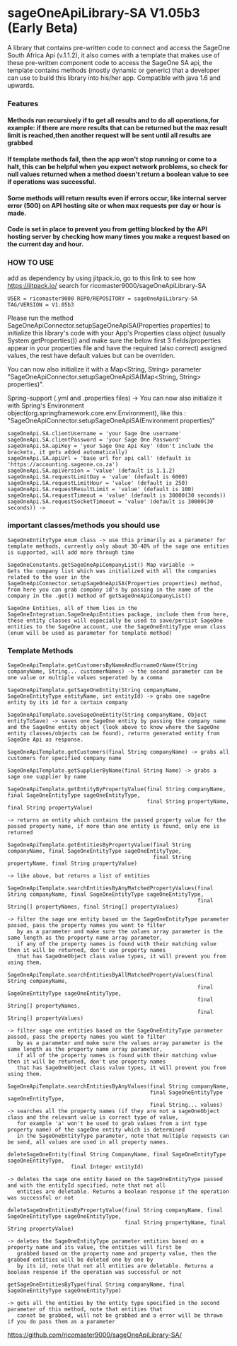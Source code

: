 # sageOneApiLibrary-SA V1.05b3 (Early Beta)
A library that contains pre-written code to connect and access the SageOne South Africa Api (v.1.1.2), it also comes with a template that makes use of these pre-written component code to access the SageOne SA api, the template contains methods (mostly dynamic or generic) that a developer can use to build this library into his/her app. Compatible with java 1.6 and upwards.

### Features
#### Methods run recursively if to get all results and to do all operations,for example: if there are more results that can be returned but the max result limit is reached,then another request will be sent until all results are grabbed

#### If template methods fail, then the app won't stop running or come to a halt, this can be helpful when you expect network problems, so check for null values returned when a method doesn't return a boolean value to see if operations was successful.

#### Some methods will return results even if errors occur, like internal server error (500) on API hosting site or when max requests per day or hour is made.

#### Code is set in place to prevent you from getting blocked by the API hosting server by checking how many times you make a request based on the current day and hour.

### HOW TO USE

add as dependency by using jitpack.io, go to this link to see how https://jitpack.io/
search for ricomaster9000/sageOneApiLibrary-SA

``
USER = ricomaster9000
REPO/REPOSITORY = sageOneApiLibrary-SA
TAG/VERSION = V1.05b3
``

Please run the method SageOneApiConnector.setupSageOneApiSA(Properties properties) to initialize this library's code with your App's Properties class object (usually System.getProperties()) and make sure the below first 3 fields/properties appear in your properties file and have the required (also correct) assigned values, the rest have default values but can be overriden.

You can now also initialize it with a Map<String, String> parameter "SageOneApiConnector.setupSageOneApiSA(Map<String, String> properties)". 

Spring-support (.yml and .properties files) -> You can now also initialize it with Spring's Environment object(org.springframework.core.env.Environment), like this :
"SageOneApiConnector.setupSageOneApiSA(Environment properties)"

```
sageOneApi.SA.clientUsername = 'your Sage One username'
sageOneApi.SA.clientPassword = 'your Sage One Password'
sageOneApi.SA.apiKey = 'your Sage One Api Key' (don't include the brackets, it gets added automatically)
sageOneApi.SA.apiUrl = 'base url for api call' (default is 'https://accounting.sageone.co.za')
sageOneApi.SA.apiVersion = 'value' (default is 1.1.2)
sageOneApi.SA.requestLimitDay = 'value' (default is 6000)
sageOneApi.SA.requestLimitHour = 'value' (default is 250)
sageOneApi.SA.requestResultLimit = 'value' (default is 100)
sageOneApi.SA.requestTimeout = 'value' (default is 30000(30 seconds))
sageOneApi.SA.requestSocketTimeout = 'value' (default is 30000(30 seconds)) -> 
```
### important classes/methods you should use

```
SageOneEntityType enum class -> use this primarily as a parameter for template methods, currently only about 30-40% of the sage one entities is supported, will add more through time
```
```
SageOneConstants.getSageOneApiCompanyList() Map variable -> 
Gets the company list which was initialized with all the companies related to the user in the SageOneApiConnector.setupSageOneApiSA(Properties properties) method, from here you can grab company id's by passing in the name of the company in the .get() method of getSageOneApiCompanyList()
```
```
SageOne Entities, all of them lies in the SageOneIntegration.SageOneApiEntities package, include them from here, these entity classes will especially be used to save/persist SageOne entities to the SageOne account, use the SageOneEntityType enum class (enum will be used as parameter for template method)
```

### Template Methods
```
SageOneApiTemplate.getCustomersByNameAndSurnameOrName(String companyName, String... customerNames) -> the second parameter can be one value or multiple values seperated by a comma
```
```
SageOneApiTemplate.getSageOneEntity(String companyName, SageOneEntityType entityName, int entityId) -> grabs one sageOne entity by its id for a certain company
```
```
SageOneApiTemplate.saveSageOneEntity(String companyName, Object entityToSave) -> saves one SageOne entity by passing the company name and the SageOne entity object (look above to know where the SageOne entity classes/objects can be found), returns generated entity from SageOne Api as response.
```
```
SageOneApiTemplate.getCustomers(final String companyName) -> grabs all customers for specified company name
```
```
SageOneApiTemplate.getSupplierByName(final String Name) -> grabs a sage one supplier by name
```
```
SageOneApiTemplate.getEntityByPropertyValue(final String companyName, final SageOneEntityType sageOneEntityType,
                                            final String propertyName, final String propertyValue)

-> returns an entity which contains the passed property value for the passed property name, if more than one entity is found, only one is returned
```
```
SageOneApiTemplate.getEntitiesByPropertyValue(final String companyName, final SageOneEntityType sageOneEntityType,
                                              final String propertyName, final String propertyValue)

-> like above, but returns a list of entities
```
```
SageOneApiTemplate.searchEntitiesByAnyMatchedPropertyValues(final String companyName, final SageOneEntityType sageOneEntityType,
                                                            final String[] propertyNames, final String[] propertyValues)

-> filter the sage one entity based on the SageOneEntityType parameter passed, pass the property names you want to filter
   by as a parameter and make sure the values array parameter is the same length as the property name array parameter,
   if any of the property names is found with their matching value then it will be returned, don't use property names
   that has SageOneObject class value types, it will prevent you from using them.
```
```
SageOneApiTemplate.searchEntitiesByAllMatchedPropertyValues(final String companyName,
                                                            final SageOneEntityType sageOneEntityType,
                                                            final String[] propertyNames,
                                                            final String[] propertyValues)

-> filter sage one entities based on the SageOneEntityType parameter passed, pass the property names you want to filter
   by as a parameter and make sure the values array parameter is the same length as the property name array parameter,
   if all of the property names is found with their matching value then it will be returned, don't use property names
   that has SageOneObject class value types, it will prevent you from using them.
```
```
SageOneApiTemplate.searchEntitiesByAnyValues(final String companyName,
                                             final SageOneEntityType sageOneEntityType,
                                             final String... values)
-> searches all the property names (if they are not a sageOneObject class and the relevant value is correct type of value,
   for example 'a' won't be used to grab values from a int type property name) of the sageOne entity which is determined
   in the SageOneEntityType parameter, note that multiple requests can be send, all values are used in all property names.
```
```
deleteSageOneEntity(final String CompanyName, final SageOneEntityType sageOneEntityType,
                    final Integer entityId)

-> deletes the sage one entity based on the SageOneEntityType passed and with the entityId specified, note that not all
   entities are deletable. Returns a boolean response if the operation was successful or not
```
```
deleteSageOneEntitiesByPropertyValue(final String companyName, final SageOneEntityType sageOneEntityType,
                                     final String propertyName, final String propertyValue)

-> deletes the SageOneEntityType parameter entities based on a property name and its value, the entities will first be
   grabbed based on the property name and property value, then the grabbed entities will be deleted one by one by
   by its id, note that not all entities are deletable. Returns a boolean response if the operation was successful or not
```
```
getSageOneEntitiesByType(final String companyName, final SageOneEntityType sageOneEntityType)

-> gets all the entities by the entity type specified in the second parameter of this method, note that entities that
   cannot be grabbed, will not be grabbed and a error will be thrown if you do pass them as a parameter
```
https://github.com/ricomaster9000/sageOneApiLibrary-SA/
